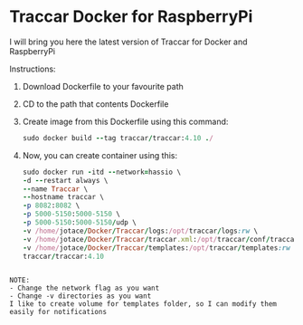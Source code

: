# Traccar Docker for RaspberryPi

I will bring you here the latest version of Traccar for Docker and RaspberryPi

Instructions:

1) Download Dockerfile to your favourite path
2) CD to the path that contents Dockerfile
3) Create image from this Dockerfile using this command:
    ```ruby
    sudo docker build --tag traccar/traccar:4.10 ./
    ```
4) Now, you can create container using this:

    ```ruby
    sudo docker run -itd --network=hassio \
    -d --restart always \
    --name Traccar \
    --hostname traccar \
    -p 8082:8082 \
    -p 5000-5150:5000-5150 \
    -p 5000-5150:5000-5150/udp \
    -v /home/jotace/Docker/Traccar/logs:/opt/traccar/logs:rw \
    -v /home/jotace/Docker/Traccar/traccar.xml:/opt/traccar/conf/traccar.xml:ro \
    -v /home/jotace/Docker/Traccar/templates:/opt/traccar/templates:rw \
    traccar/traccar:4.10
  ```
  
NOTE:
 - Change the network flag as you want
 - Change -v directories as you want
I like to create volume for templates folder, so I can modify them easily for notifications
